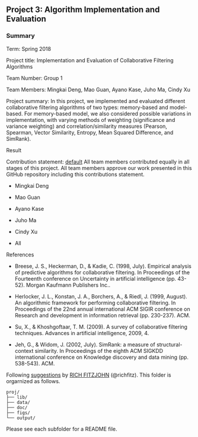 ## Project 3: Algorithm Implementation and Evaluation
### Summary

Term: Spring 2018

Project title: Implementation and Evaluation of Collaborative Filtering Algorithms

Team Number: Group 1

Team Members: Mingkai Deng, Mao Guan, Ayano Kase, Juho Ma, Cindy Xu

Project summary: In this project, we implemented and evaluated different collaborative filtering algorithms of two types: memory-based and model-based. For memory-based model, we also considered possible variations in implementation, with varying methods of weighting (significance and variance weighting) and correlation/similarity measures (Pearson, Spearman, Vector Similarity, Entropy, Mean Squared Difference, and SimRank).

Result

Contribution statement: [default](doc/a_note_on_contributions.md) All team members contributed equally in all stages of this project. All team members approve our work presented in this GitHub repository including this contributions statement.

+ Mingkai Deng

+ Mao Guan

+ Ayano Kase

+ Juho Ma

+ Cindy Xu

+ All

References

+ Breese, J. S., Heckerman, D., & Kadie, C. (1998, July). Empirical analysis of predictive algorithms for collaborative filtering. In Proceedings of the Fourteenth conference on Uncertainty in artificial intelligence (pp. 43-52). Morgan Kaufmann Publishers Inc..

+ Herlocker, J. L., Konstan, J. A., Borchers, A., & Riedl, J. (1999, August). An algorithmic framework for performing collaborative filtering. In Proceedings of the 22nd annual international ACM SIGIR conference on Research and development in information retrieval (pp. 230-237). ACM.

+ Su, X., & Khoshgoftaar, T. M. (2009). A survey of collaborative filtering techniques. Advances in artificial intelligence, 2009, 4.

+ Jeh, G., & Widom, J. (2002, July). SimRank: a measure of structural-context similarity. In Proceedings of the eighth ACM SIGKDD international conference on Knowledge discovery and data mining (pp. 538-543). ACM.

Following [suggestions](http://nicercode.github.io/blog/2013-04-05-projects/) by [RICH FITZJOHN](http://nicercode.github.io/about/#Team) (@richfitz). This folder is orgarnized as follows.

```
proj/
├── lib/
├── data/
├── doc/
├── figs/
└── output/
```

Please see each subfolder for a README file.
